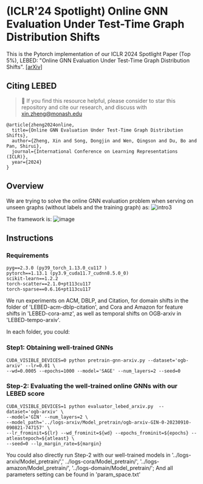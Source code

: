 # (ICLR'24 Spotlight) Online GNN Evaluation Under Test-Time Graph Distribution Shifts

This is the Pytorch implementation of our ICLR 2024 Spotlight Paper (Top 5%), LEBED: "Online GNN Evaluation Under Test-Time Graph Distribution Shifts". [\[arXiv\]](https://arxiv.org/abs/2403.09953)


## Citing LEBED
> 🌟 If you find this resource helpful, please consider to star this repository and cite our research, and discuss with xin.zheng@monash.edu


```
@article{zheng2024online,
  title={Online GNN Evaluation Under Test-Time Graph Distribution Shifts},
  author={Zheng, Xin and Song, Dongjin and Wen, Qingson and Du, Bo and Pan, Shirui},
  journal={International Conference on Learning Representations (ICLR)},
  year={2024}
}
```

## Overview
We are trying to solve the online GNN evaluation problem when serving on unseen graphs (without labels and the training
graph) as:
![intro3](https://github.com/Amanda-Zheng/LEBED/assets/61812981/422fb531-8bc1-4262-af00-b6fe2f6c4074)

The framework is:
![image](https://github.com/Amanda-Zheng/LEBED/assets/61812981/f2d8c6b2-f384-4422-9e1f-9a412ae3822a)





## Instructions

### Requirements

```
pyg==2.3.0 (py39_torch_1.13.0_cu117 )
pytorch==1.13.1 (py3.9_cuda11.7_cudnn8.5.0_0)
scikit-learn==1.2.2
torch-scatter==2.1.0+pt113cu117
torch-sparse==0.6.16+pt113cu117
```

We run experiments on ACM, DBLP, and Citation, for domain shifts in the folder of 'LEBED-acm-dblp-citation', and Cora
and Amazon for feature shifts in 'LEBED-cora-amz', as well as temporal shifts on OGB-arxiv in 'LEBED-tempo-arxiv'.

In each folder, you could:

### Step1: Obtaining well-trained GNNs

```
CUDA_VISIBLE_DEVICES=0 python pretrain-gnn-arxiv.py --dataset='ogb-arxiv' --lr=0.01 \
--wd=0.0005 --epochs=1000 --model='SAGE' --num_layers=2 --seed=0
```

### Step-2: Evaluating the well-trained online GNNs with our LEBED score

```
CUDA_VISIBLE_DEVICES=1 python evaluator_lebed_arxiv.py  --dataset='ogb-arxiv' \
--model='GIN' --num_layers=2 \
--model_path='../logs-arxiv/Model_pretrain/ogb-arxiv-GIN-0-20230910-090821-747157' \
--lr_frominit=${lr} --wd_frominit=${wd} --epochs_frominit=${epochs} --atleastepoch=${atleast} \
--seed=0 --lp_margin_rate=${margin}
```

You could also directly run Step-2 with our well-trained models in '../logs-arxiv/Model_pretrain/','
../logs-cora/Model_pretrain/', '../logs-amazon/Model_pretrain/', '../logs-domain/Model_pretrain/'; 
And all parameters setting can be found in 'param_space.txt'
